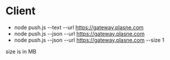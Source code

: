 # Client

* node push.js --text --url https://gateway.plasne.com
* node push.js --json --url https://gateway.plasne.com
* node push.js --json --url https://gateway.plasne.com --size 1

size is in MB

